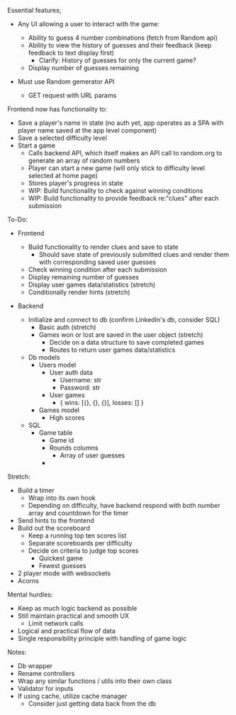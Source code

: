Essential features;

- Any UI allowing a user to interact with the game:

  - Ability to guess 4 number combinations (fetch from Random api)
  - Ability to view the history of guesses and their feedback (keep feedback to text display first)
    - Clarify: History of guesses for only the current game?
  - Display number of guesses remaining

- Must use Random gemerator API
  - GET request with URL params

Frontend now has functionality to:

- Save a player's name in state (no auth yet, app operates as a SPA with player name saved at the app level component)
- Save a selected difficulty level
- Start a game
  - Calls backend API, which itself makes an API call to random.org to generate an array of random numbers
  - Player can start a new game (will only stick to difficulty level selected at home page)
  - Stores player's progress in state
  - WIP: Build functionality to check against winning conditions
  - WIP: Build functionality to provide feedback re:"clues" after each submission

To-Do:

- Frontend

  - Build functionality to render clues and save to state
    - Should save state of previously submitted clues and render them with corresponding saved user guesses
  - Check winning condition after each submission
  - Display remaining number of guesses
  - Display user games data/statistics (stretch)
  - Conditionally render hints (stretch)

- Backend

  - Initialize and connect to db (confirm LinkedIn's db, consider SQL)
    - Basic auth (stretch)
    - Games won or lost are saved in the user object (stretch)
      - Decide on a data structure to save completed games
      - Routes to return user games data/statistics
  - Db models
    - Users model
      - User auth data
        - Username: str
        - Password: str
      - User games
        - {
          wins: [{}, {}, {}],
          losses: []
          }
    - Games model
      - High scores
  - SQL
    - Game table
      - Game id
      - Rounds columns
        - Array of user guesses
      -

Stretch:

- Build a timer
  - Wrap into its own hook
  - Depending on difficulty, have backend respond with both number array and countdown for the timer
- Send hints to the frontend
- Build out the scoreboard
  - Keep a running top ten scores list
  - Separate scoreboards per difficulty
  - Decide on criteria to judge top scores
    - Quickest game
    - Fewest guesses
- 2 player mode with websockets
- Acorns

Mental hurdles:

- Keep as much logic backend as possible
- Still maintain practical and smooth UX
  - Limit network calls
- Logical and practical flow of data
- Single responsibility principle with handling of game logic

Notes:

- Db wrapper
- Rename controllers
- Wrap any similar functions / utils into their own class
- Validator for inputs
- If using cache, utilize cache manager
  - Consider just getting data back from the db
